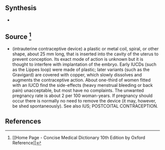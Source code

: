 ## Synthesis
- 
## Source [^1]
- (intrauterine contraceptive device) a plastic or metal coil, spiral, or other shape, about 25 mm long, that is inserted into the cavity of the uterus to prevent conception. Its exact mode of action is unknown but it is thought to interfere with implantation of the embryo. Early IUCDs (such as the Lippes loop) were made of plastic; later variants (such as the Gravigard) are covered with copper, which slowly dissolves and augments the contraceptive action. About one-third of women fitted with an IUCD find the side-effects (heavy menstrual bleeding or back pain) unacceptable, but most have no complaints. The unwanted pregnancy rate is about 2 per 100 woman-years. If pregnancy should occur there is normally no need to remove the device (it may, however, be shed spontaneously). See also IUS; POSTCOITAL CONTRACEPTION.
## References

[^1]: [[Home Page - Concise Medical Dictionary 10th Edition by Oxford Reference]]